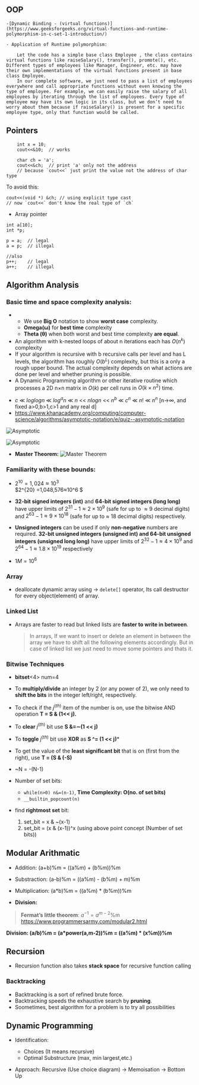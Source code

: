 ## OOP
	-[Dynamic Binding - (virtual functions)](https://www.geeksforgeeks.org/virtual-functions-and-runtime-polymorphism-in-c-set-1-introduction/)
	
	- Application of Runtime polymorphism:
		
		Let the code has a simple base class Employee , the class contains virtual functions like raiseSalary(), transfer(), promote(), etc. 			Different types of employees like Manager, Engineer, etc. may have their own implementations of the virtual functions present in base 			class Employee. 
		In our complete software, we just need to pass a list of employees everywhere and call appropriate functions without even knowing the 			type of employee. For example, we can easily raise the salary of all employees by iterating through the list of employees. Every type of 			employee may have its own logic in its class, but we don’t need to worry about them because if raiseSalary() is present for a specific 			employee type, only that function would be called.

	
	
## Pointers

```
	int x = 10;
	cout<<&10;	// works
	
	char ch = 'a';
	cout<<&ch;	// print 'a' only not the address 
	// because `cout<<` just print the value not the address of char type   
```
To avoid this:
```
cout<<(void *) &ch;	// using explicit type cast
// now `cout<<` don't know the real type of `ch`
```

- Array pointer
```
int a[10];
int *p;

p = a;	// legal
a = p;	// illegal

//also
p++;	// legal
a++;	// illegal
```


## Algorithm Analysis

### Basic time and space complexity analysis:

*  - We use **Big O** notation to show **worst case** complexity.
   - **Omega(&omega;)** for **best time** complexity
   - **Theta (&theta;)** when both worst and best time complexity **are equal**.
*  An algorithm with k-nested loops of about n iterations each has $O(n^k)$ complexity
*  If your algorithm is recursive with b recursive calls per level and has L levels, the algorithm has roughly $O(b^L)$ complexity, but this is a only a rough upper bound. The actual complexity depends on what actions are done per level and whether pruning is possible. 
*  A Dynamic Programming algorithm or other iterative routine which processes a 2D n×n matrix in $O(k)$ per cell runs in $O(k ×n^2)$ time.

- $c$ ≪ $loglogn$ ≪ $log^an$ ≪ $n$ << $nlogn$ << $n^b$ ≪ $c^n$ ≪ $n!$ ≪ $n^n$     [n→∞, and fixed a>0,b>1,c>1 and any real d]
- https://www.khanacademy.org/computing/computer-science/algorithms/asymptotic-notation/e/quiz--asymptotic-notation

![Asymptotic](Asymptotic.jpeg)

![Asymptotic](asymptotic2.png)

* **Master Theorem:** 
![Master Theorem](master_theorem.png)


### Familiarity with these bounds: 

* $2^{10} =1,024≈10^3$ <br>
  $2^{20} =1,048,576≈10^6 $

* **32-bit signed integers (int)** and **64-bit signed integers (long long)** have upper limits of $2^{31}−1 ≈2×10^9$ (safe for up to $\approx9$ decimal digits) and $2^{63}−1 \approx 9×10^{18}$ (safe for up to $\approx$ 18 decimal digits) respectively. 

*  **Unsigned integers** can be used if only **non-negative** numbers are required. **32-bit unsigned integers (unsigned int) and 64-bit unsigned integers (unsigned long long)** have upper limits of $2^{32}−1 ≈4×10^9$ and $2^{64}−1 \approx 1.8×10^{19}$ respectively

* $1M = 10^6$


### Array

* deallocate dynamic array using -> `delete[]` operator, Its call destructor for every object(element) of array. 

### Linked List

* Arrays are faster to read but linked lists are **faster to write in between**.
  > In arrays, If we want to insert or delete an element in between the array we have to shift all the following elements accordingly.
  But in case of linked list we just need to move some pointers and thats it.

### Bitwise Techniques

* **bitset**<4> num=4

*  To **multiply/divide** an integer by 2 (or any power of 2), we only need to **shift the bits** in the integer left/right, respectively.

* To check if the $j^(th)$ item of the number is on, use the bitwise AND operation **T = S & (1<< j).**

*  To **clear** $j^(th)$ bit use **S &=∼(1 << j)**

* To **toggle** $j^(th)$ bit use **XOR** as **S ^= (1 << j)*** 

* To get the value of the  **least signiﬁcant bit** that is on (ﬁrst from the right), use **T = (S & (-S)**

* ~N = -(N-1)

* Number of set bits:<br/> 
    * `while(n>0) n&=(n-1)`, **Time Complexity: O(no. of set bits)**
    * `__builtin_popcount(n)`

* find **rightmost set** bit: 
	1) set_bit = x & ~(x-1) 
	2) set_bit = (x & (x-1))^x	(using above point concept (Number of set bits))
	
## Modular Arithmatic

* Addition: (a+b)%m = ((a%m) + (b%m))%m
* Substraction: (a-b)%m = ((a%m) - (b%m) + m)%m
* Multiplication: (a*b)%m = ((a%m) * (b%m))%m

* **Division:** <br>
> **Fermat’s little theorem**: $a^{-1} = a^{m-2}$%m <br>
> https://www.programmersarmy.com/modular2.html

**Division: (a/b)%m = (a*power(a,m-2))%m = ((a%m) * (x%m))%m**

## Recursion

* Recursion function also takes **stack space** for recursive function calling 
### Backtracking

* Backtracking is a sort of refined brute force.
* Backtracking speeds the exhaustive search by **pruning**.
* Soometimes, best algorithm for a problem is to try all possibilities

## Dynamic Programming

- Identification: 
    - Choices (It means recursive)
    - Optimal Substructure (max, min largest,etc.)

- Approach: Recursive (Use choice diagram) -> Memoisation -> Bottom Up




